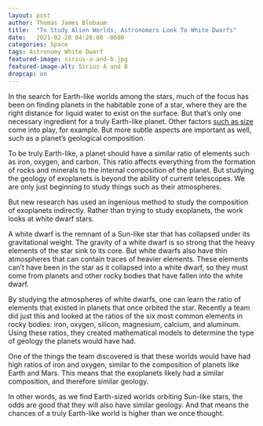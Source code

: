 ```yaml
---
layout: post
author: Thomas James Blobaum 
title:  "To Study Alien Worlds, Astronomers Look To White Dwarfs"
date:   2021-02-28 04:20:00 -0600
categories: Space
tags: Astronomy White Dwarf
featured-image: sirius-a-and-b.jpg
featured-image-alt: Sirius A and B
dropcap: on 
---
```

In the search for Earth-like worlds among the stars, much of the focus has been on finding planets in the habitable zone of a star, where they are the right distance for liquid water to exist on the surface. But that’s only one necessary ingredient for a truly Earth-like planet. Other factors [such as size](/blog/small-worlds/) come into play, for example. But more subtle aspects are important as well, such as a planet’s geological composition. 

To be truly Earth-like, a planet should have a similar ratio of elements such as iron, oxygen, and carbon. This ratio affects everything from the formation of rocks and minerals to the internal composition of the planet. But studying the geology of exoplanets is beyond the ability of current telescopes. We are only just beginning to study things such as their atmospheres. 

But new research has used an ingenious method to study the composition of exoplanets indirectly. Rather than trying to study exoplanets, the work looks at white dwarf stars.

A white dwarf is the remnant of a Sun-like star that has collapsed under its gravitational weight. The gravity of a white dwarf is so strong that the heavy elements of the star sink to its core. But white dwarfs also have thin atmospheres that can contain traces of heavier elements. These elements can’t have been in the star as it collapsed into a white dwarf, so they must come from planets and other rocky bodies that have fallen into the white dwarf. 

By studying the atmospheres of white dwarfs, one can learn the ratio of elements that existed in planets that once orbited the star. Recently a team did just this and looked at the ratios of the six most common elements in rocky bodies: iron, oxygen, silicon, magnesium, calcium, and aluminum. Using these ratios, they created mathematical models to determine the type of geology the planets would have had.

One of the things the team discovered is that these worlds would have had high ratios of iron and oxygen, similar to the composition of planets like Earth and Mars. This means that the exoplanets likely had a similar composition, and therefore similar geology. 

In other words, as we find Earth-sized worlds orbiting Sun-like stars, the odds are good that they will also have similar geology. And that means the chances of a truly Earth-like world is higher than we once thought.

